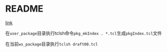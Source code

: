 # README

[link](https://www.tutorialspoint.com/tcl-tk/tcl_packages.htm)

在`user_package`目录执行tclsh命令`pkg_mkIndex . *.tcl`生成`pkgIndex.tcl`文件

在当前`ws_package`目录执行`tclsh draft00.tcl`
